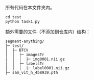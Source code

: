 所有代码在本文件夹内。

```
cd test
python task1.py
```

额外需要的文件（不添加到仓库内）结构：
```
segment-anything/
├─ test/
│  ├─ BTCV
│  │  ├─ imagesTr
|  │  │  ├─ img0001.nii.gz
│  │  ├─ labelsTr
|  │  │  ├─ label0001.nii.gz
├─ sam_vit_h_4b8939.pth
```